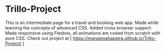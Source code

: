 # Trillo-Project
This is an intermediate page for a travel and booking web app. Made while learning the concepts of advanced CSS. Added cross browser support. Made responsive using Flexbox, all animations are coded from scratch with pure CSS. Check out project at [ https://manasmahapatra.github.io/Trillo-Project/ ]
